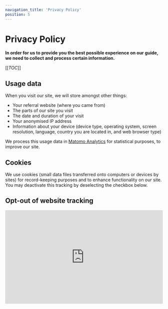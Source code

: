 ```yaml
---
navigation_title: 'Privacy Policy'
position: 5
---
```


# Privacy Policy

**In order for us to provide you the best possible experience on our guide, we need to collect and process certain information.**

[[_TOC_]]

## Usage data

When you visit our site, we will store amongst other things:

- Your referral website (where you came from)
- The parts of our site you visit
- The date and duration of your visit
- Your anonymised IP address
- Information about your device (device type, operating system, screen resolution, language, country you are located in, and web browser type)

We process this usage data in [Matomo Analytics](https://matomo.org/) for statistical purposes, to improve our site.

## Cookies

We use cookies (small data files transferred onto computers or devices by sites) for record-keeping purposes and to enhance functionality on our site. You may deactivate this tracking by deselecting the checkbox below.

## Opt-out of website tracking

<iframe
        style="border: 0; height: 300px; width: 100%;"
        src="https://analytics.access-for-all.ch/matomo/index.php?module=CoreAdminHome&action=optOut&language=en&fontColor=272727&fontSize=20px&fontFamily=sans-serif"
        ></iframe>
